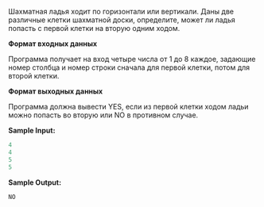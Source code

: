 Шахматная ладья ходит по горизонтали или вертикали. Даны две различные клетки шахматной доски, определите, может ли ладья попасть с первой клетки на вторую одним ходом.

**Формат входных данных**

Программа получает на вход четыре числа от 1 до 8 каждое, задающие номер столбца и номер строки сначала для первой клетки, потом для второй клетки.

**Формат выходных данных**

Программа должна вывести YES, если из первой клетки ходом ладьи можно попасть во вторую или NO в противном случае.

**Sample Input:**

```cpp
4
4
5
5

```

**Sample Output:**

```cpp
NO
```


